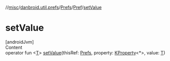 //[misc](../../../../index.md)/[danbroid.util.prefs](../../index.md)/[Prefs](../index.md)/[Pref](index.md)/[setValue](set-value.md)



# setValue  
[androidJvm]  
Content  
operator fun <[T](set-value.md)> [setValue](set-value.md)(thisRef: [Prefs](../index.md), property: [KProperty](https://kotlinlang.org/api/latest/jvm/stdlib/kotlin.reflect/-k-property/index.html)<*>, value: [T](set-value.md))  




